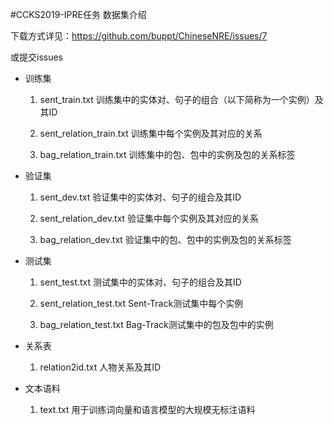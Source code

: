 #CCKS2019-IPRE任务 数据集介绍

下载方式详见：https://github.com/buppt/ChineseNRE/issues/7

或提交issues

- 训练集
  1) sent_train.txt
     训练集中的实体对、句子的组合（以下简称为一个实例）及其ID
	 
  2) sent_relation_train.txt
	 训练集中每个实例及其对应的关系
	 
  3) bag_relation_train.txt
	 训练集中的包、包中的实例及包的关系标签
	 
- 验证集
  1) sent_dev.txt
     验证集中的实体对、句子的组合及其ID
	 
  2) sent_relation_dev.txt
	 验证集中每个实例及其对应的关系
	 
  3) bag_relation_dev.txt
	 验证集中的包、包中的实例及包的关系标签
	 
- 测试集
  1) sent_test.txt
     测试集中的实体对、句子的组合及其ID
	 
  2) sent_relation_test.txt
	 Sent-Track测试集中每个实例
	 
  3) bag_relation_test.txt
	 Bag-Track测试集中的包及包中的实例
	 
- 关系表
  1) relation2id.txt
     人物关系及其ID

- 文本语料
  1) text.txt
     用于训练词向量和语言模型的大规模无标注语料